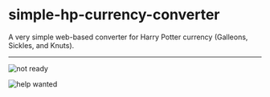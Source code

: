 # simple-hp-currency-converter
A very simple web-based converter for Harry Potter currency (Galleons, Sickles, and Knuts).
* * *
![not ready](https://img.shields.io/badge/status-not%20ready-ED4F11.svg)

![help wanted](https://img.shields.io/badge/status-help%20wanted-pink.svg)
